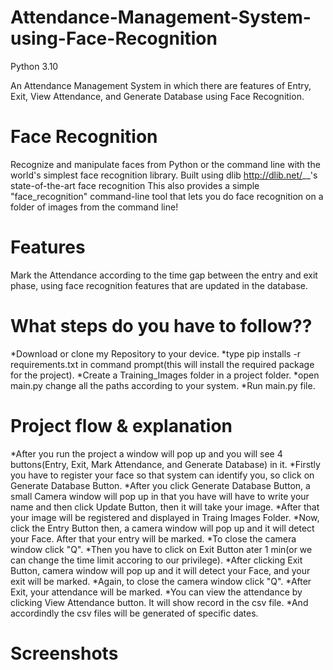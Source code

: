 # Attendance-Management-System-using-Face-Recognition

Python 3.10

An Attendance Management System in which there are features of Entry, Exit, View Attendance, and Generate Database using Face Recognition.

# Face Recognition
Recognize and manipulate faces from Python or the command line with the world's simplest face recognition library. Built using dlib <http://dlib.net/>__'s state-of-the-art face recognition This also provides a simple "face_recognition" command-line tool that lets you do face recognition on a folder of images from the command line!

# Features
Mark the Attendance according to the time gap between the entry and exit phase, using face recognition features that are updated in the database.

# What steps do you have to follow??
*Download or clone my Repository to your device.
*type pip installs -r requirements.txt in command prompt(this will install the required package for the project).
*Create a Training_Images folder in a project folder.
*open main.py change all the paths according to your system.
*Run main.py file.

# Project flow & explanation
*After you run the project a window will pop up and you will see 4 buttons(Entry, Exit, Mark Attendance, and Generate Database) in it.
*Firstly you have to register your face so that system can identify you, so click on Generate Database Button.
*After you click Generate Database Button, a small Camera window will pop up in that you have will have to write your name and then click Update Button, then it will take your image.
*After that your image will be registered and displayed in Traing Images Folder.
*Now, click the Entry Button then, a camera window will pop up and it will detect your Face. After that your entry will be marked.
*To close the camera window click "Q".
*Then you have to click on Exit Button ater 1 min(or we can change the time limit accoring to our privilege).
*After clicking Exit Button, camera window will pop up and it will detect your Face, and your exit will be marked.
*Again, to close the camera window click "Q".
*After Exit, your attendance will be marked.
*You can view the attendance by clicking View Attendance button. It will show record in the csv file.
*And accordindly the csv files will be generated of specific dates.
# Screenshots
